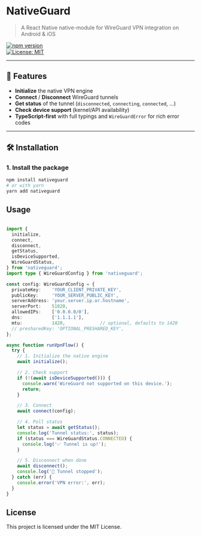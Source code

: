 # NativeGuard

> A React Native native-module for WireGuard VPN integration on Android & iOS

[![npm version](https://img.shields.io/npm/v/nativeguard.svg)](https://www.npmjs.com/package/nativeguard)  
[![License: MIT](https://img.shields.io/badge/License-MIT-yellow.svg)](LICENSE)

---

## 🚀 Features

- **Initialize** the native VPN engine  
- **Connect** / **Disconnect** WireGuard tunnels  
- **Get status** of the tunnel (`disconnected`, `connecting`, `connected`, …)  
- **Check device support** (kernel/API availability)  
- **TypeScript-first** with full typings and `WireGuardError` for rich error codes  

---

## 🛠 Installation

### 1. Install the package

```bash
npm install nativeguard
# or with yarn
yarn add nativeguard
```

## Usage

```typescript

import {
  initialize,
  connect,
  disconnect,
  getStatus,
  isDeviceSupported,
  WireGuardStatus,
} from 'nativeguard';
import type { WireGuardConfig } from 'nativeguard';

const config: WireGuardConfig = {
  privateKey:    'YOUR_CLIENT_PRIVATE_KEY',
  publicKey:     'YOUR_SERVER_PUBLIC_KEY',
  serverAddress: 'your.server.ip.or.hostname',
  serverPort:    51820,
  allowedIPs:    ['0.0.0.0/0'],
  dns:           ['1.1.1.1'],
  mtu:           1420,             // optional, defaults to 1420
  // presharedKey: 'OPTIONAL_PRESHARED_KEY',
};

async function runVpnFlow() {
  try {
    // 1. Initialize the native engine
    await initialize();

    // 2. Check support
    if (!(await isDeviceSupported())) {
      console.warn('WireGuard not supported on this device.');
      return;
    }

    // 3. Connect
    await connect(config);

    // 4. Poll status
    let status = await getStatus();
    console.log('Tunnel status:', status);
    if (status === WireGuardStatus.CONNECTED) {
      console.log('✅ Tunnel is up!');
    }

    // 5. Disconnect when done
    await disconnect();
    console.log('🔌 Tunnel stopped');
  } catch (err) {
    console.error('VPN error:', err);
  }
}

```
## License
This project is licensed under the MIT License.